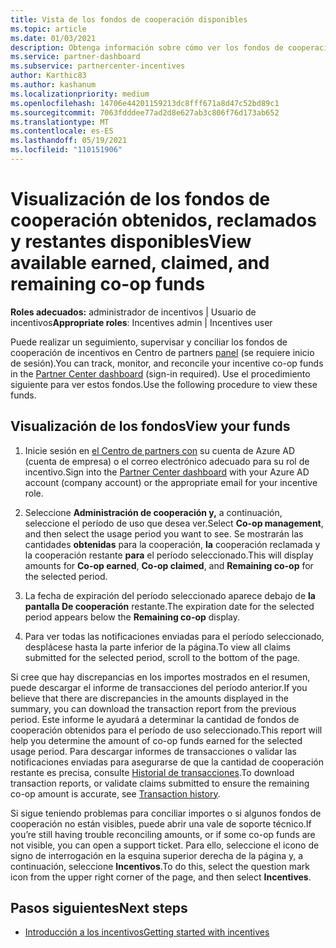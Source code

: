 ```yaml
---
title: Vista de los fondos de cooperación disponibles
ms.topic: article
ms.date: 01/03/2021
description: Obtenga información sobre cómo ver los fondos de cooperación ganados, reclamados y restantes, ver las fechas de expiración y conciliar importes incoherentes.
ms.service: partner-dashboard
ms.subservice: partnercenter-incentives
author: Karthic83
ms.author: kashanum
ms.localizationpriority: medium
ms.openlocfilehash: 14706e44201159213dc8fff671a8d47c52bd89c1
ms.sourcegitcommit: 7063fdddee77ad2d8e627ab3c806f76d173ab652
ms.translationtype: MT
ms.contentlocale: es-ES
ms.lasthandoff: 05/19/2021
ms.locfileid: "110151906"
---
```

# <a name="view-available-earned-claimed-and-remaining-co-op-funds"></a><span data-ttu-id="e2fa1-103">Visualización de los fondos de cooperación obtenidos, reclamados y restantes disponibles</span><span class="sxs-lookup"><span data-stu-id="e2fa1-103">View available earned, claimed, and remaining co-op funds</span></span>

<span data-ttu-id="e2fa1-104">**Roles adecuados:** administrador de incentivos | Usuario de incentivos</span><span class="sxs-lookup"><span data-stu-id="e2fa1-104">**Appropriate roles**: Incentives admin | Incentives user</span></span>

<span data-ttu-id="e2fa1-105">Puede realizar un seguimiento, supervisar y conciliar los fondos de cooperación de incentivos en Centro de partners [panel](https://partner.microsoft.com/dashboard/) (se requiere inicio de sesión).</span><span class="sxs-lookup"><span data-stu-id="e2fa1-105">You can track, monitor, and reconcile your incentive co-op funds in the [Partner Center dashboard](https://partner.microsoft.com/dashboard/) (sign-in required).</span></span> <span data-ttu-id="e2fa1-106">Use el procedimiento siguiente para ver estos fondos.</span><span class="sxs-lookup"><span data-stu-id="e2fa1-106">Use the following procedure to view these funds.</span></span>

## <a name="view-your-funds"></a><span data-ttu-id="e2fa1-107">Visualización de los fondos</span><span class="sxs-lookup"><span data-stu-id="e2fa1-107">View your funds</span></span>

1. <span data-ttu-id="e2fa1-108">Inicie sesión en [el Centro de partners con](https://partner.microsoft.com/dashboard/) su cuenta de Azure AD (cuenta de empresa) o el correo electrónico adecuado para su rol de incentivo.</span><span class="sxs-lookup"><span data-stu-id="e2fa1-108">Sign into the [Partner Center dashboard](https://partner.microsoft.com/dashboard/) with your Azure AD account (company account) or the appropriate email for your incentive role.</span></span>

2. <span data-ttu-id="e2fa1-109">Seleccione **Administración de cooperación y,** a continuación, seleccione el período de uso que desea ver.</span><span class="sxs-lookup"><span data-stu-id="e2fa1-109">Select **Co-op management**, and then select the usage period you want to see.</span></span> <span data-ttu-id="e2fa1-110">Se mostrarán las cantidades **obtenidas** para la cooperación, **la** cooperación reclamada y la cooperación restante **para** el período seleccionado.</span><span class="sxs-lookup"><span data-stu-id="e2fa1-110">This will display amounts for **Co-op earned**, **Co-op claimed**, and **Remaining co-op** for the selected period.</span></span>

3. <span data-ttu-id="e2fa1-111">La fecha de expiración del período seleccionado aparece debajo de **la pantalla De cooperación** restante.</span><span class="sxs-lookup"><span data-stu-id="e2fa1-111">The expiration date for the selected period appears below the **Remaining co-op** display.</span></span>  

4. <span data-ttu-id="e2fa1-112">Para ver todas las notificaciones enviadas para el período seleccionado, desplácese hasta la parte inferior de la página.</span><span class="sxs-lookup"><span data-stu-id="e2fa1-112">To view all claims submitted for the selected period, scroll to the bottom of the page.</span></span>

<span data-ttu-id="e2fa1-113">Si cree que hay discrepancias en los importes mostrados en el resumen, puede descargar el informe de transacciones del período anterior.</span><span class="sxs-lookup"><span data-stu-id="e2fa1-113">If you believe that there are discrepancies in the amounts displayed in the summary, you can download the transaction report from the previous period.</span></span> <span data-ttu-id="e2fa1-114">Este informe le ayudará a determinar la cantidad de fondos de cooperación obtenidos para el período de uso seleccionado.</span><span class="sxs-lookup"><span data-stu-id="e2fa1-114">This report will help you determine the amount of co-op funds earned for the selected usage period.</span></span> <span data-ttu-id="e2fa1-115">Para descargar informes de transacciones o validar las notificaciones enviadas para asegurarse de que la cantidad de cooperación restante es precisa, consulte [Historial de transacciones](./payout-statement.md#transaction-history).</span><span class="sxs-lookup"><span data-stu-id="e2fa1-115">To download transaction reports, or validate claims submitted to ensure the remaining co-op amount is accurate, see [Transaction history](./payout-statement.md#transaction-history).</span></span>

<span data-ttu-id="e2fa1-116">Si sigue teniendo problemas para conciliar importes o si algunos fondos de cooperación no están visibles, puede abrir una vale de soporte técnico.</span><span class="sxs-lookup"><span data-stu-id="e2fa1-116">If you’re still having trouble reconciling amounts, or if some co-op funds are not visible, you can open a support ticket.</span></span> <span data-ttu-id="e2fa1-117">Para ello, seleccione el icono de signo de interrogación en la esquina superior derecha de la página y, a continuación, seleccione **Incentivos**.</span><span class="sxs-lookup"><span data-stu-id="e2fa1-117">To do this, select the question mark icon from the upper right corner of the page, and then select **Incentives**.</span></span>

## <a name="next-steps"></a><span data-ttu-id="e2fa1-118">Pasos siguientes</span><span class="sxs-lookup"><span data-stu-id="e2fa1-118">Next steps</span></span>

- [<span data-ttu-id="e2fa1-119">Introducción a los incentivos</span><span class="sxs-lookup"><span data-stu-id="e2fa1-119">Getting started with incentives</span></span>](incentives-get-started-intro.md)